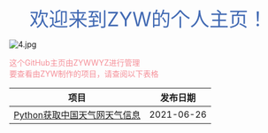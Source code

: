 <span style="display:block;text-align:center;color:#426ab3;font-size:35px">欢迎来到ZYW的个人主页！</span>

![4.jpg](https://pic.rmb.bdstatic.com/bjh/649ba8e2531e9acdafd0ebdf3912e223.jpeg)

<span style="display:block;text-align:left;color:#f58f98;">这个GitHub主页由ZYWWYZ进行管理</span>
<span style="display:block;text-align:left;color:#f58f98;">要查看由ZYW制作的项目，请查阅以下表格</span>

|项目|发布日期|
|:--:|:--:|
|[Python获取中国天气网天气信息](https://github.com/ZYWWYZ123/Python_get_weather)|2021-06-26|
